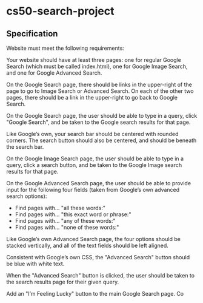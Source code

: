# cs50-search-project

## Specification

Website must meet the following requirements:

Your website should have at least three pages: one for regular Google Search (which must be called index.html), one for Google Image Search, and one for Google Advanced Search.

On the Google Search page, there should be links in the upper-right of the page to go to Image Search or Advanced Search. On each of the other two pages, there should be a link in the upper-right to go back to Google Search.

On the Google Search page, the user should be able to type in a query, click &quot;Google Search&quot;, and be taken to the Google search results for that page.

Like Google’s own, your search bar should be centered with rounded corners. The search button should also be centered, and should be beneath the search bar.

On the Google Image Search page, the user should be able to type in a query, click a search button, and be taken to the Google Image search results for that page.

On the Google Advanced Search page, the user should be able to provide input for the following four fields (taken from Google’s own advanced search options):

- Find pages with… &quot;all these words:&quot;
- Find pages with… &quot;this exact word or phrase:&quot;
- Find pages with… &quot;any of these words:&quot;
- Find pages with… &quot;none of these words:&quot;

Like Google’s own Advanced Search page, the four options should be stacked vertically, and all of the text fields should be left aligned.

Consistent with Google’s own CSS, the &quot;Advanced Search&quot; button should be blue with white text.

When the &quot;Advanced Search&quot; button is clicked, the user should be taken to the search results page for their given query.

Add an &quot;I’m Feeling Lucky&quot; button to the main Google Search page. Co
